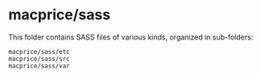 # macprice/sass

This folder contains SASS files of various kinds, organized in sub-folders:

    macprice/sass/etc
    macprice/sass/src
    macprice/sass/var
